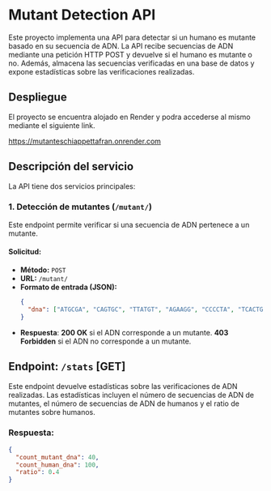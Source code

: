 # Mutant Detection API

Este proyecto implementa una API para detectar si un humano es mutante basado en su secuencia de ADN. La API recibe secuencias de ADN mediante una petición HTTP POST y devuelve si el humano es mutante o no. Además, almacena las secuencias verificadas en una base de datos y expone estadísticas sobre las verificaciones realizadas.

## Despliegue
El proyecto se encuentra alojado en Render y podra accederse al mismo mediante el siguiente link.

https://mutanteschiappettafran.onrender.com

## Descripción del servicio

La API tiene dos servicios principales:

### 1. Detección de mutantes (`/mutant/`)

Este endpoint permite verificar si una secuencia de ADN pertenece a un mutante.

#### Solicitud:

- **Método:** `POST`
- **URL:** `/mutant/`
- **Formato de entrada (JSON):**
  ```json
  {
    "dna": ["ATGCGA", "CAGTGC", "TTATGT", "AGAAGG", "CCCCTA", "TCACTG"]
  }

- **Respuesta**:
**200 OK** si el ADN corresponde a un mutante.
**403 Forbidden** si el ADN no corresponde a un mutante.

## Endpoint: `/stats` [GET]

Este endpoint devuelve estadísticas sobre las verificaciones de ADN realizadas. Las estadísticas incluyen el número de secuencias de ADN de mutantes, el número de secuencias de ADN de humanos y el ratio de mutantes sobre humanos.

### Respuesta:

```json
{
  "count_mutant_dna": 40,
  "count_human_dna": 100,
  "ratio": 0.4
}
